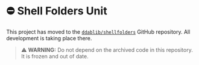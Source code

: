 # :no_entry: Shell Folders Unit

This project has moved to the [`ddablib/shellfolders`](https://github.com/ddablib/shellfolders) GitHub repository. All development is taking place there.

> :warning: **WARNING:** Do not depend on the archived code in this repository. It is frozen and out of date.
